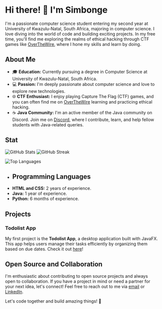 # Hi there! 👋 I'm Simbonge

I'm a passionate computer science student entering my second year at University of Kwazulu-Natal, South Africa, majoring in computer science. I love diving into the world of code and building exciting projects. In my free time, you'll find me exploring the realms of ethical hacking through CTF games like [OverTheWire](https://overthewire.org/wargames/), where I hone my skills and learn by doing.

## About Me

- 🎓 **Education:** Currently pursuing a degree in Computer Science at University of Kwazulu-Natal, South Africa.
- 💻 **Passion:** I'm deeply passionate about computer science and love to explore new technologies.
- 🌐 **CTF Enthusiast:** I enjoy playing Capture The Flag (CTF) games, and you can often find me on [OverTheWire](https://overthewire.org/wargames/) learning and practicing ethical hacking.
- ☕ **Java Community:** I'm an active member of the Java community on Discord. Join me on [Discord](https://discord.gg/together-java-272761734820003841), where I contribute, learn, and help fellow students with Java-related queries.

## Stat
![GitHub Stats](https://github-readme-stats.vercel.app/api?username=SimbongeN&theme=dark&hide_border=false&include_all_commits=false&count_private=false)
![GitHub Streak](https://github-readme-streak-stats.herokuapp.com/?user=SimbongeN&theme=dark&hide_border=false)

![Top Languages](https://github-readme-stats.vercel.app/api/top-langs/?username=SimbongeN&theme=dark&hide_border=false&include_all_commits=false&count_private=false&layout=compact)

- ## Programming Languages
- **HTML and CSS:** 2 years of experience.
- **Java:** 1 year of experience.
- **Python:** 6 months of experience.  

## Projects

### Todolist App

My first project is the **Todolist App**, a desktop application built with JavaFX. This app helps users manage their tasks efficiently by organizing them based on due dates. Check it out [here](https://github.com/SimbongeN/todolist_app)!

## Open Source and Collaboration

I'm enthusiastic about contributing to open source projects and always open to collaboration. If you have a project in mind or need a partner for your next idea, let's connect! Feel free to reach out to me via [email](mailto:simbongendlovu47@gmail.com) or [LinkedIn](https://www.linkedin.com/in/SimbongeNdlovu/).

Let's code together and build amazing things! 🚀


<!---
SimbongeN/SimbongeN is a ✨ special ✨ repository because its `README.md` (this file) appears on your GitHub profile.
You can click the Preview link to take a look at your changes.
--->
